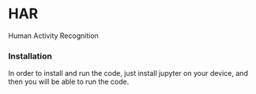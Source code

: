 # HAR
Human Activity Recognition
### Installation
In order to install and run the code, just install jupyter on your device, and then you will be able to run the code.
